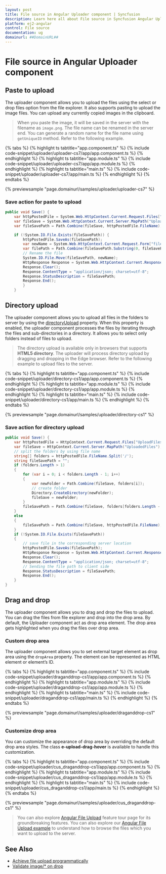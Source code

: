 ```yaml
---
layout: post
title: File source in Angular Uploader component | Syncfusion
description: Learn here all about File source in Syncfusion Angular Uploader component of Syncfusion Essential JS 2 and more.
platform: ej2-angular
control: File source 
documentation: ug
domainurl: ##DomainURL##
---
```


# File source in Angular Uploader component

## Paste to upload

The uploader component allows you to upload the files using the select or drop files option from the file explorer.  It also supports pasting to upload the image files. You can upload any currently copied images in the clipboard.

> When you paste the image, it will be saved in the server with the filename as `image.png`. The file name can be renamed in the server end. You can generate a random name for the file name using `getUniqueID` method.
Refer to the following example.

{% tabs %}
{% highlight ts tabtitle="app.component.ts" %}
{% include code-snippet/uploader/uploader-cs7/app/app.component.ts %}
{% endhighlight %}
{% highlight ts tabtitle="app.module.ts" %}
{% include code-snippet/uploader/uploader-cs7/app/app.module.ts %}
{% endhighlight %}
{% highlight ts tabtitle="main.ts" %}
{% include code-snippet/uploader/uploader-cs7/app/main.ts %}
{% endhighlight %}
{% endtabs %}
  
{% previewsample "page.domainurl/samples/uploader/uploader-cs7" %}

### Save action for paste to upload

```csharp
public void Save() {
    var httpPostedFile = System.Web.HttpContext.Current.Request.Files["UploadFiles"];
    var fileSave = System.Web.HttpContext.Current.Server.MapPath("UploadedFiles");
    var fileSavePath = Path.Combine(fileSave, httpPostedFile.FileName);

    if (!System.IO.File.Exists(fileSavePath)) {
        httpPostedFile.SaveAs(fileSavePath);
        var newName = System.Web.HttpContext.Current.Request.Form["fileName"];
        var filePath = Path.Combine(fileSavePath.Substring(0, fileSavePath.LastIndexOf("//")), newName);
        // Rename the file
        System.IO.File.Move(fileSavePath, newName);
        HttpResponse Response = System.Web.HttpContext.Current.Response;
        Response.Clear();
        Response.ContentType = "application/json; charset=utf-8";
        Response.StatusDescription = fileSavePath;
        Response.End();
        }
    }
```

## Directory upload

The uploader component allows you to upload all files in the folders to server by using the [directoryUpload](https://ej2.syncfusion.com/angular/documentation/api/uploader/#directoryupload) property. When this property is enabled, the uploader component processes the files by iterating through the files and sub-directories in a directory.
It allows you to select only folders instead of files to upload.

> The directory upload is available only in browsers that supports **HTML5 directory**. The uploader will process directory upload by dragging and dropping in the Edge browser.
Refer to the following example to upload files to the server.

{% tabs %}
{% highlight ts tabtitle="app.component.ts" %}
{% include code-snippet/uploader/directory-cs1/app/app.component.ts %}
{% endhighlight %}
{% highlight ts tabtitle="app.module.ts" %}
{% include code-snippet/uploader/directory-cs1/app/app.module.ts %}
{% endhighlight %}
{% highlight ts tabtitle="main.ts" %}
{% include code-snippet/uploader/directory-cs1/app/main.ts %}
{% endhighlight %}
{% endtabs %}
  
{% previewsample "page.domainurl/samples/uploader/directory-cs1" %}

### Save action for directory upload

```csharp
public void Save() {
    var httpPostedFile = HttpContext.Current.Request.Files["UploadFiles"];
    var fileSave = HttpContext.Current.Server.MapPath("UploadedFiles");
    // split the folders by using file name
    string[] folders = httpPostedFile.FileName.Split('/');
    string fileSavePath = "";
    if (folders.Length > 1)
    {
        for (var i = 0; i < folders.Length - 1; i++)
        {
            var newFolder = Path.Combine(fileSave, folders[i]);
            // create folder
            Directory.CreateDirectory(newFolder);
            fileSave = newFolder;
        }
        fileSavePath = Path.Combine(fileSave, folders[folders.Length - 1]);
    }
    else
    {
        fileSavePath = Path.Combine(fileSave, httpPostedFile.FileName);
    }
    if (!System.IO.File.Exists(fileSavePath))
    {
        // save file in the corresponding server location
        httpPostedFile.SaveAs(fileSavePath);
        HttpResponse Response = System.Web.HttpContext.Current.Response;
        Response.Clear();
        Response.ContentType = "application/json; charset=utf-8";
        // Sending the file path to client side
        Response.StatusDescription = fileSavePath;
        Response.End();
    }
}
```

## Drag and drop

The uploader component allows you to drag and drop the files to upload.
You can drag the files from file explorer and drop into the drop area.
By default, the Uploader component act as drop area element.
The drop area gets highlighted when you drag the files over drop area.

### Custom drop area

The uploader component allows you to set external target element as drop area using the `dropArea` property.
The element can be represented as HTML element or element’s ID.

{% tabs %}
{% highlight ts tabtitle="app.component.ts" %}
{% include code-snippet/uploader/draganddrop-cs1/app/app.component.ts %}
{% endhighlight %}
{% highlight ts tabtitle="app.module.ts" %}
{% include code-snippet/uploader/draganddrop-cs1/app/app.module.ts %}
{% endhighlight %}
{% highlight ts tabtitle="main.ts" %}
{% include code-snippet/uploader/draganddrop-cs1/app/main.ts %}
{% endhighlight %}
{% endtabs %}
  
{% previewsample "page.domainurl/samples/uploader/draganddrop-cs1" %}

### Customize drop area

You can customize the appearance of drop area by overriding the default drop area styles.
The class **e-upload-drag-hover** is available to handle this customization.

{% tabs %}
{% highlight ts tabtitle="app.component.ts" %}
{% include code-snippet/uploader/cus_draganddrop-cs1/app/app.component.ts %}
{% endhighlight %}
{% highlight ts tabtitle="app.module.ts" %}
{% include code-snippet/uploader/cus_draganddrop-cs1/app/app.module.ts %}
{% endhighlight %}
{% highlight ts tabtitle="main.ts" %}
{% include code-snippet/uploader/cus_draganddrop-cs1/app/main.ts %}
{% endhighlight %}
{% endtabs %}
  
{% previewsample "page.domainurl/samples/uploader/cus_draganddrop-cs1" %}

> You can also explore [Angular File Upload](https://www.syncfusion.com/angular-ui-components/angular-file-upload) feature tour page for its groundbreaking features. You can also explore our [Angular File Upload example](https://ej2.syncfusion.com/angular/demos/#/material/uploader/default) to understand how to browse the files which you want to upload to the server.

## See Also

* [Achieve file upload programmatically](./how-to/achieve-file-upload-programmatically)
* [Validate image/* on drop](./how-to/validate-image-on-drop)

